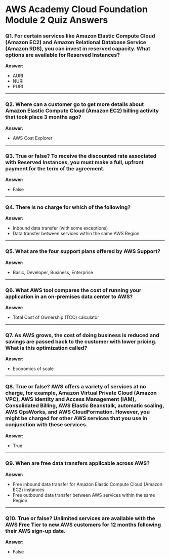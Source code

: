 # AWS Academy Cloud Foundation Module 2 Quiz Answers

### Q1. For certain services like Amazon Elastic Compute Cloud (Amazon EC2) and Amazon Relational Database Service (Amazon RDS), you can invest in reserved capacity. What options are available for Reserved Instances?
**Answer:**
- AURI
- NURI
- PURI

---

### Q2. Where can a customer go to get more details about Amazon Elastic Compute Cloud (Amazon EC2) billing activity that took place 3 months ago?
**Answer:**
- AWS Cost Explorer

---

### Q3. True or false? To receive the discounted rate associated with Reserved Instances, you must make a full, upfront payment for the term of the agreement.
**Answer:**
- False

---

### Q4. There is no charge for which of the following?
**Answer:**
- Inbound data transfer (with some exceptions)
- Data transfer between services within the same AWS Region

---

### Q5. What are the four support plans offered by AWS Support?
**Answer:**
- Basic, Developer, Business, Enterprise

---

### Q6. What AWS tool compares the cost of running your application in an on-premises data center to AWS?
**Answer:**
- Total Cost of Ownership (TCO) calculator

---

### Q7. As AWS grows, the cost of doing business is reduced and savings are passed back to the customer with lower pricing. What is this optimization called?
**Answer:**
- Economics of scale

---

### Q8. True or false? AWS offers a variety of services at no charge, for example, Amazon Virtual Private Cloud (Amazon VPC), AWS Identity and Access Management (IAM), Consolidated Billing, AWS Elastic Beanstalk, automatic scaling, AWS OpsWorks, and AWS CloudFormation. However, you might be charged for other AWS services that you use in conjunction with these services.
**Answer:**
- True

---

### Q9. When are free data transfers applicable across AWS?
**Answer:**
- Free inbound data transfer for Amazon Elastic Compute Cloud (Amazon EC2) instances
- Free outbound data transfer between AWS services within the same Region

---

### Q10. True or false? Unlimited services are available with the AWS Free Tier to new AWS customers for 12 months following their AWS sign-up date.
**Answer:**
- False